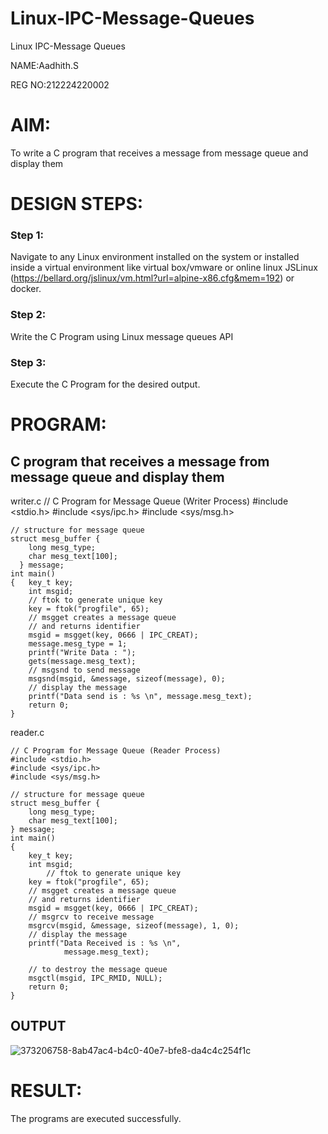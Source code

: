 # Linux-IPC-Message-Queues
Linux IPC-Message Queues

NAME:Aadhith.S

REG NO:212224220002

# AIM:
To write a C program that receives a message from message queue and display them

# DESIGN STEPS:

### Step 1:

Navigate to any Linux environment installed on the system or installed inside a virtual environment like virtual box/vmware or online linux JSLinux (https://bellard.org/jslinux/vm.html?url=alpine-x86.cfg&mem=192) or docker.

### Step 2:

Write the C Program using Linux message queues API 

### Step 3:

Execute the C Program for the desired output. 

# PROGRAM:

## C program that receives a message from message queue and display them

writer.c
    // C Program for Message Queue (Writer Process) 
    #include <stdio.h> 
    #include <sys/ipc.h> 
    #include <sys/msg.h> 

    // structure for message queue 
    struct mesg_buffer { 
	    long mesg_type; 
	    char mesg_text[100]; 
      } message; 
    int main() 
    { 	key_t key; 
	    int msgid;
        // ftok to generate unique key 
	    key = ftok("progfile", 65); 
	    // msgget creates a message queue 
	    // and returns identifier 
	    msgid = msgget(key, 0666 | IPC_CREAT); 
	    message.mesg_type = 1; 
	    printf("Write Data : "); 
	    gets(message.mesg_text); 
	    // msgsnd to send message 
	    msgsnd(msgid, &message, sizeof(message), 0); 
	    // display the message 
	    printf("Data send is : %s \n", message.mesg_text); 
	    return 0; 
    }

reader.c

    // C Program for Message Queue (Reader Process)
    #include <stdio.h>
    #include <sys/ipc.h>
    #include <sys/msg.h>

    // structure for message queue
    struct mesg_buffer {
    	long mesg_type;
    	char mesg_text[100];
    } message;
    int main()
    {
    	key_t key;
    	int msgid;
        	// ftok to generate unique key
    	key = ftok("progfile", 65);
    	// msgget creates a message queue
    	// and returns identifier
    	msgid = msgget(key, 0666 | IPC_CREAT);
    	// msgrcv to receive message
    	msgrcv(msgid, &message, sizeof(message), 1, 0);
    	// display the message
    	printf("Data Received is : %s \n",
	    		message.mesg_text);

	    // to destroy the message queue
    	msgctl(msgid, IPC_RMID, NULL);
    	return 0;
    }

## OUTPUT
![373206758-8ab47ac4-b4c0-40e7-bfe8-da4c4c254f1c](https://github.com/user-attachments/assets/f071cc7e-5d56-4bfb-a26e-ef7173b7d7c6)




# RESULT:
The programs are executed successfully.
